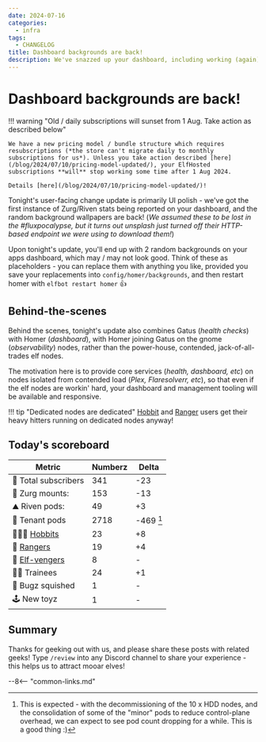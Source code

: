 ```yaml
---
date: 2024-07-16
categories:
  - infra
tags:
  - CHANGELOG
title: Dashboard backgrounds are back!
description: We've snazzed up your dashboard, including working (again) backgrounds!
---
```


# Dashboard backgrounds are back!

!!! warning "Old / daily subscriptions will sunset from 1 Aug. Take action as described below"

    We have a new pricing model / bundle structure which requires resubscriptions (*the store can't migrate daily to monthly subscriptions for us*). Unless you take action described [here](/blog/2024/07/10/pricing-model-updated/), your ElfHosted subscriptions **will** stop working some time after 1 Aug 2024. 

    Details [here](/blog/2024/07/10/pricing-model-updated/)!

Tonight's user-facing change update is primarily UI polish - we've got the first instance of Zurg/Riven stats being reported on your dashboard, and the random background wallpapers are back! (*We assumed these to be lost in the #fluxpocalypse, but it turns out unsplash just turned off their HTTP-based endpoint we were using to download them!*)

Upon tonight's update, you'll end up with 2 random backgrounds on your apps dashboard, which may / may not look good. Think of these as placeholders - you can replace them with anything you like, provided you save your replacements into `config/homer/backgrounds`, and then restart homer with `elfbot restart homer` :thumbsup:

<!-- more -->

## Behind-the-scenes

Behind the scenes, tonight's update also combines Gatus (*health checks*) with Homer (*dashboard*), with Homer joining Gatus on the gnome (*observability*) nodes, rather than the power-house, contended, jack-of-all-trades elf nodes.

The motivation here is to provide core services (*health, dashboard, etc*) on nodes isolated from contended load (*Plex, Flaresolverr, etc*), so that even if the elf nodes are workin' hard, your dashboard and management tooling will be available and responsive.

!!! tip "Dedicated nodes are dedicated"
    [Hobbit](https://store.elfhosted.com/product-category/consume-media/infinite-streaming/hobbit) and [Ranger](https://store.elfhosted.com/product-category/consume-media/infinite-streaming/infinite-streaming-plus) users get their heavy hitters running on dedicated nodes anyway!

## Today's scoreboard

Metric | Numberz | Delta
---------|----------|----------
🧝 Total subscribers | 341 | -23
👾 Zurg mounts: | 153 | -13
⛰ Riven pods: | 49 | +3
🐬 Tenant pods | 2718 | -469 [^1]
🧑🏻‍🌾 [Hobbits](https://store.elfhosted.com/product-category/consume-media/infinite-streaming/hobbit) | 23 | +8
🤠 [Rangers](https://store.elfhosted.com/product-category/consume-media/infinite-streaming/infinite-streaming-plus) | 19 | +4
🦸 [Elf-vengers](https://elfhosted.com/team/#elf-vengers) | 8 | -
🧑‍🎓 Trainees | 24 | +1
🐛 Bugz squished | 1 | -
🕹️ New toyz | 1 | -

## Summary

Thanks for geeking out with us, and please share these posts with related geeks! Type `/review` into any Discord channel to share your experience - this helps us to attract mooar elves!

--8<-- "common-links.md"

[^1]: This is expected - with the decommissioning of the 10 x HDD nodes, and the consolidation of some of the "minor" pods to reduce control-plane overhead, we can expect to see pod count dropping for a while. This is a good thing :)
